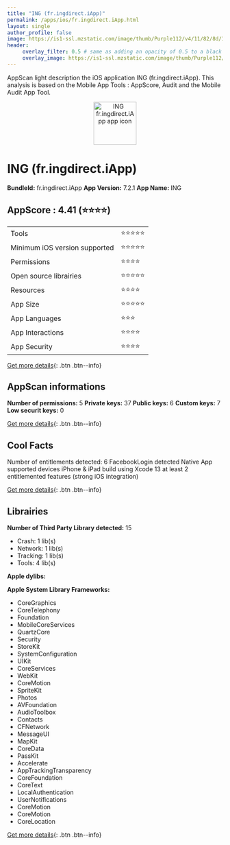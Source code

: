 ```yaml
---
title: "ING (fr.ingdirect.iApp)"
permalink: /apps/ios/fr.ingdirect.iApp.html
layout: single
author_profile: false
image: https://is1-ssl.mzstatic.com/image/thumb/Purple112/v4/11/82/8d/11828d80-0b95-f0a0-0c3d-9dd39aac27c5/AppIcon-1x_U007emarketing-0-7-0-85-220.png/512x512bb.jpg
header: 
     overlay_filter: 0.5 # same as adding an opacity of 0.5 to a black background
     overlay_image: https://is1-ssl.mzstatic.com/image/thumb/Purple112/v4/11/82/8d/11828d80-0b95-f0a0-0c3d-9dd39aac27c5/AppIcon-1x_U007emarketing-0-7-0-85-220.png/512x512bb.jpg
---
```

AppScan light description the iOS application ING (fr.ingdirect.iApp). This analysis is based on the Mobile App Tools : AppScore, Audit and the Mobile Audit App Tool.

  
  
<div style="text-align: center;"><img src="https://is1-ssl.mzstatic.com/image/thumb/Purple112/v4/11/82/8d/11828d80-0b95-f0a0-0c3d-9dd39aac27c5/AppIcon-1x_U007emarketing-0-7-0-85-220.png/512x512bb.jpg" width="100" height="100" alt="ING fr.ingdirect.iApp app icon"></div>  
  
# ING (fr.ingdirect.iApp)

**BundleId:** fr.ingdirect.iApp
**App Version:** 7.2.1
**App Name:** ING


## AppScore : 4.41 (⭐️⭐️⭐️⭐️) 

<table>
<tr><td> Tools </td><td> ⭐️⭐️⭐️⭐️⭐️ </td></tr>
<tr><td> Minimum iOS version supported </td><td> ⭐️⭐️⭐️⭐️⭐️ </td></tr>
<tr><td> Permissions </td><td> ⭐️⭐️⭐️⭐️ </td></tr>
<tr><td> Open source librairies </td><td> ⭐️⭐️⭐️⭐️⭐️ </td></tr>
<tr><td> Resources </td><td> ⭐️⭐️⭐️⭐️ </td></tr>
<tr><td> App Size </td><td> ⭐️⭐️⭐️⭐️⭐️ </td></tr>
<tr><td> App Languages </td><td> ⭐️⭐️⭐️ </td></tr>
<tr><td> App Interactions </td><td> ⭐️⭐️⭐️⭐️ </td></tr>
<tr><td> App Security </td><td> ⭐️⭐️⭐️⭐️ </td></tr>
</table>

[Get more details](/pricing.html){: .btn .btn--info}  
  
## AppScan informations 

**Number of permissions:** 5
**Private keys:** 37
**Public keys:** 6
**Custom keys:** 7
**Low securit keys:** 0
  
[Get more details](/pricing.html){: .btn .btn--info}

## Cool Facts

Number of entitlements detected: 6
FacebookLogin detected
Native App
supported devices iPhone & iPad
build using Xcode 13
at least 2 entitlemented features (strong iOS integration)
  
[Get more details](/pricing.html){: .btn .btn--info}

## Librairies 
**Number of Third Party Library detected:** 15
- Crash: 1 lib(s)
- Network: 1 lib(s)
- Tracking: 1 lib(s)
- Tools: 4 lib(s)

**Apple dylibs:**


**Apple System Library Frameworks:**
- CoreGraphics
- CoreTelephony
- Foundation
- MobileCoreServices
- QuartzCore
- Security
- StoreKit
- SystemConfiguration
- UIKit
- CoreServices
- WebKit
- CoreMotion
- SpriteKit
- Photos
- AVFoundation
- AudioToolbox
- Contacts
- CFNetwork
- MessageUI
- MapKit
- CoreData
- PassKit
- Accelerate
- AppTrackingTransparency
- CoreFoundation
- CoreText
- LocalAuthentication
- UserNotifications
- CoreMotion
- CoreMotion
- CoreLocation


  
[Get more details](/pricing.html){: .btn .btn--info}

